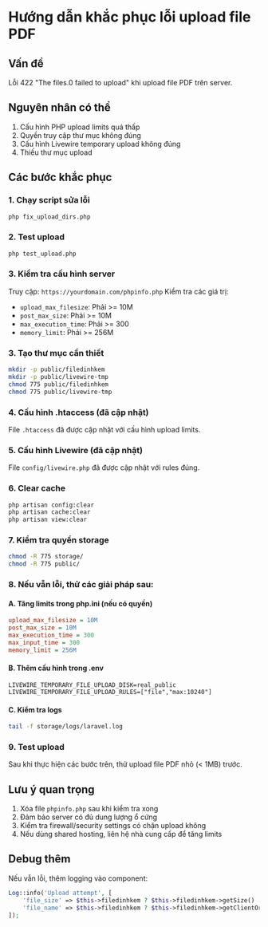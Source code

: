 # Hướng dẫn khắc phục lỗi upload file PDF

## Vấn đề
Lỗi 422 "The files.0 failed to upload" khi upload file PDF trên server.

## Nguyên nhân có thể
1. Cấu hình PHP upload limits quá thấp
2. Quyền truy cập thư mục không đúng
3. Cấu hình Livewire temporary upload không đúng
4. Thiếu thư mục upload

## Các bước khắc phục

### 1. Chạy script sửa lỗi
```bash
php fix_upload_dirs.php
```

### 2. Test upload
```bash
php test_upload.php
```

### 3. Kiểm tra cấu hình server
Truy cập: `https://yourdomain.com/phpinfo.php`
Kiểm tra các giá trị:
- `upload_max_filesize`: Phải >= 10M
- `post_max_size`: Phải >= 10M  
- `max_execution_time`: Phải >= 300
- `memory_limit`: Phải >= 256M

### 3. Tạo thư mục cần thiết
```bash
mkdir -p public/filedinhkem
mkdir -p public/livewire-tmp
chmod 775 public/filedinhkem
chmod 775 public/livewire-tmp
```

### 4. Cấu hình .htaccess (đã cập nhật)
File `.htaccess` đã được cập nhật với cấu hình upload limits.

### 5. Cấu hình Livewire (đã cập nhật)
File `config/livewire.php` đã được cập nhật với rules đúng.

### 6. Clear cache
```bash
php artisan config:clear
php artisan cache:clear
php artisan view:clear
```

### 7. Kiểm tra quyền storage
```bash
chmod -R 775 storage/
chmod -R 775 public/
```

### 8. Nếu vẫn lỗi, thử các giải pháp sau:

#### A. Tăng limits trong php.ini (nếu có quyền)
```ini
upload_max_filesize = 10M
post_max_size = 10M
max_execution_time = 300
max_input_time = 300
memory_limit = 256M
```

#### B. Thêm cấu hình trong .env
```env
LIVEWIRE_TEMPORARY_FILE_UPLOAD_DISK=real_public
LIVEWIRE_TEMPORARY_FILE_UPLOAD_RULES=["file","max:10240"]
```

#### C. Kiểm tra logs
```bash
tail -f storage/logs/laravel.log
```

### 9. Test upload
Sau khi thực hiện các bước trên, thử upload file PDF nhỏ (< 1MB) trước.

## Lưu ý quan trọng
1. Xóa file `phpinfo.php` sau khi kiểm tra xong
2. Đảm bảo server có đủ dung lượng ổ cứng
3. Kiểm tra firewall/security settings có chặn upload không
4. Nếu dùng shared hosting, liên hệ nhà cung cấp để tăng limits

## Debug thêm
Nếu vẫn lỗi, thêm logging vào component:
```php
Log::info('Upload attempt', [
    'file_size' => $this->filedinhkem ? $this->filedinhkem->getSize() : 0,
    'file_name' => $this->filedinhkem ? $this->filedinhkem->getClientOriginalName() : 'none'
]);
``` 